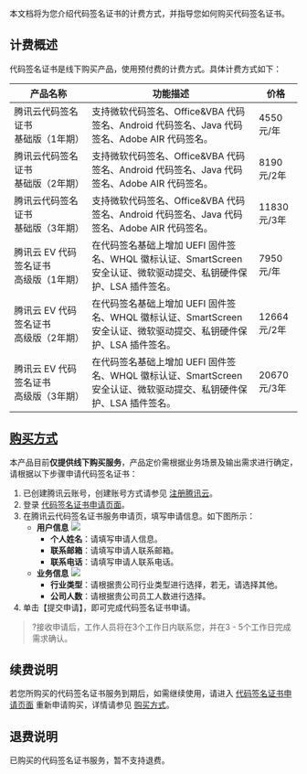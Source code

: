 本文档将为您介绍代码签名证书的计费方式，并指导您如何购买代码签名证书。
## 计费概述
代码签名证书是线下购买产品，使用预付费的计费方式。具体计费方式如下：
<table>
<thead>
  <tr>
    <th width="27%">产品名称</th>
    <th>功能描述</th>
    <th width="15%">价格</th>
  </tr>
</thead>
<tbody>
  <tr>
    <td>腾讯云代码签名证书<br>基础版（1年期）</td>
    <td>支持微软代码签名、Office&ampVBA 代码签名、Android 代码签名、Java 代码签名、Adobe AIR 代码签名。</td>
    <td>4550元/年</td>
  </tr>
  <tr>
    <td>腾讯云代码签名证书<br>基础版（2年期）</td>
    <td>支持微软代码签名、Office&ampVBA 代码签名、Android 代码签名、Java 代码签名、Adobe AIR 代码签名。</td>
    <td>8190元/2年</td>
  </tr>
  <tr>
    <td>腾讯云代码签名证书<br>基础版（3年期）</td>
    <td>支持微软代码签名、Office&ampVBA 代码签名、Android 代码签名、Java 代码签名、Adobe AIR 代码签名。</td>
    <td>11830元/3年</td>
  </tr>
  <tr>
    <td>腾讯云 EV 代码签名证书<br>高级版（1年期）</td>
    <td>在代码签名基础上增加 UEFI 固件签名、WHQL 徽标认证、SmartScreen 安全认证、微软驱动提交、私钥硬件保护、LSA 插件签名。</td>
    <td>7950元/年</td>
  </tr>
  <tr>
    <td>腾讯云 EV 代码签名证书<br>高级版（2年期）</td>
    <td>在代码签名基础上增加 UEFI 固件签名、WHQL 徽标认证、SmartScreen 安全认证、微软驱动提交、私钥硬件保护、LSA 插件签名。</td>
    <td>12664元/2年</td>
  </tr>
  <tr>
    <td>腾讯云 EV 代码签名证书<br>高级版（3年期）</td>
    <td>在代码签名基础上增加 UEFI 固件签名、WHQL 徽标认证、SmartScreen 安全认证、微软驱动提交、私钥硬件保护、LSA 插件签名。</td>
    <td>20670元/3年</td>
  </tr>
</tbody>
</table>

## [购买方式](id:buy)
本产品目前**仅提供线下购买服务**，产品定价需根据业务场景及输出需求进行确定，请根据以下步骤申请代码签名证书：
1. 已创建腾讯云账号，创建账号方式请参见 [注册腾讯云](https://cloud.tencent.com/document/product/378/17985)。
2. 登录 [代码签名证书申请页面](https://da.do/xr8n)。
3. 在腾讯云代码签名证书服务申请页，填写申请信息。如下图所示：
	- **用户信息**
	![](https://main.qcloudimg.com/raw/1a90740d8daa6a783e34ebdc63e86757.png)
		- **个人姓名**：请填写申请人信息。
		- **联系邮箱**：请填写申请人联系邮箱。
		- **联系电话**：请填写申请人联系电话。
	- **业务信息**
![](https://main.qcloudimg.com/raw/c524f8042ef401f2e9288faed32dcba0.png)
		- **行业类型**：请根据贵公司行业类型进行选择，若无，请选择其他。
		- **公司人数**：请根据贵公司员工人数进行选择。
4. 单击【提交申请】，即可完成代码签名证书申请。
>?接收申请后，工作人员将在3个工作日内联系您，并在3 - 5个工作日完成需求确认。

## 续费说明
若您所购买的代码签名证书服务到期后，如需继续使用，请进入 [代码签名证书申请页面](https://da.do/xr8n) 重新申请购买，详情请参见 [购买方式](#buy)。

## 退费说明
已购买的代码签名证书服务，暂不支持退费。
